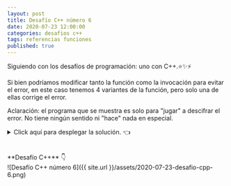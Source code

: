```yaml
---
layout: post
title: Desafío C++ número 6
date: 2020-07-23 12:00:00
categories: desafios c++
tags: referencias funciones
published: true
---
```


Siguiendo con los desafíos de programación: uno con C++.⭐️✨⚡️

Si bien podríamos modificar tanto la función como la invocación para evitar el error, en este caso tenemos 4 variantes de la función, pero solo una de ellas corrige el error. 

Aclaración: el programa que se muestra es solo para "jugar" a descifrar el error. No tiene ningún sentido ni "hace" nada en especial.


<details><summary>Click aquí para desplegar la solución. 👈</summary>
<br />✅ La respuesta correcta es la B.
<br />
<br />✏️ Explicación:
<br />
<br /> El código original ocasiona un error debido a que la función recibe el primer parámetro por referencia, pero en la invocación se está pasando como argumento la expresión a+b. Esta operación genera un valor temporal (con el resultado de a+b) que se descarta tan pronto la expresión es usada, por lo que no es posible crear una referencia a él.
<br />
<br />❌ A. Además de que no soluciona el error antedicho, no corresponde poner una instrucción return debido a que la función es de tipo void.
<br />✔️ B. Esta es la opción correcta. Aunque el argumento a+b sigue estando almacenado de manera temporal, const extiende su tiempo de vida, permitiendo leer ese valor (mas no modificarlo) dentro de la función.
<br />❌ C. En esta opción se indica que todos los parámetros sean pasados por referencia, lo cual altera el resultado final sin corregir el error.
<br />❌ D. Cambiar el tipo de la función y hacer que retorne un valor entero no soluciona el problema.
<br />
<br /><div markdown="1">💻 [Código ejecutable](https://repl.it/@programacionde1/C-Desafio-6){:target="_blank"}
  </div>
<br />
<div markdown="1">![Solución al desafío]({{ site.url }}/assets/2020-07-23-desafio-cpp-6-solucion.png)
  </div></details>

<br />
<br />
**Desafío C++** 👇
<br />
![Desafío C++ número 6]({{ site.url }}/assets/2020-07-23-desafio-cpp-6.png)


